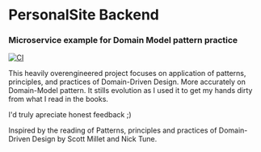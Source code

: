 # PersonalSite Backend
### Microservice example for Domain Model pattern practice

[![CI](https://github.com/pablocom/PersonalSite.Backend/actions/workflows/pull-request-ci.yml/badge.svg)](https://github.com/pablocom/PersonalSite.Backend/actions/workflows/pull-request-ci.yml)

This heavily overengineered project focuses on application of patterns, principles, and practices of Domain-Driven Design. More accurately on Domain-Model pattern. It stills evolution as I used it to get my hands dirty from what I read in the books.

I'd truly apreciate honest feedback ;)

Inspired by the reading of Patterns, principles and practices of Domain-Driven Design by Scott Millet and Nick Tune.
